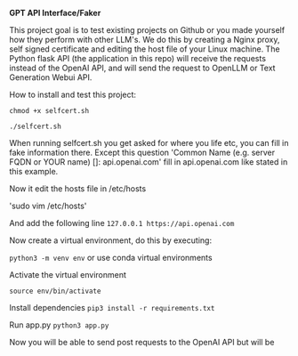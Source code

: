 **GPT API Interface/Faker** 

This project goal is to test existing projects on Github or you made yourself how they perform with other LLM's.
We do this by creating a Nginx proxy, self signed certificate and editing the host file of your Linux machine.
The Python flask API (the application in this repo) will receive the requests instead of the OpenAI API, and will send the request to OpenLLM or Text Generation Webui API.



How to install and test this project:

`chmod +x selfcert.sh`

`./selfcert.sh `

When running selfcert.sh you get asked for where you life etc, you can fill in fake information there.
Except this question 'Common Name (e.g. server FQDN or YOUR name) []: api.openai.com' fill in api.openai.com like stated in this example.

Now it edit the hosts file in /etc/hosts

'sudo vim /etc/hosts'

And add the following line
`127.0.0.1 https://api.openai.com`

Now create a virtual environment, do this by executing:

`python3 -m venv env` or use conda virtual environments

Activate the virtual environment

`source env/bin/activate`

Install dependencies
`pip3 install -r requirements.txt`

Run app.py
`python3 app.py`

Now you will be able to send post requests to the OpenAI API but will be 

